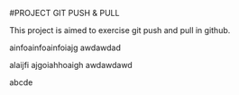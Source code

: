 #PROJECT GIT PUSH & PULL

This project is aimed to exercise git push and pull in github.

ainfoainfoainfoiajg awdawdad

alaijfi ajgoiahhoaigh awdawdawd

abcde